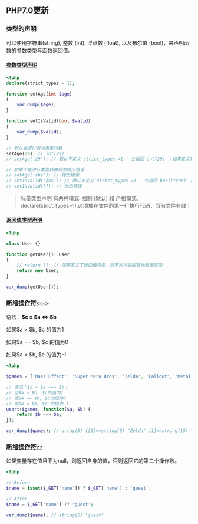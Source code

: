 ## PHP7.0更新

### 类型的声明

可以使用字符串(string), 整数 (int), 浮点数 (float), 以及布尔值 (bool)，来声明函数的参数类型与函数返回值。

#### [参数类型声明](/7.0/scalar_typehints.php)
```php
<?php
declare(strict_types = 1);

function setAge(int $age)
{
    var_dump($age);
}

function setIsValid(bool $valid)
{
    var_dump($valid);
}

// 默认会进行自动类型转换
setAge(29); // int(29)
// setAge('29'); // 默认不定义`strict_types =1 ` 会返回 int(29) ；如果定义则会抛出错误

// 如果不能进行类型转换则会抛出错误
// setAge('abs'); // 抛出错误
// setIsValid('abs'); // 默认不定义`strict_types =1 ` 会返回 bool(true) ；如果定义则会抛出错误
// setIsValid([]); // 抛出错误
```
> 标量类型声明 有两种模式: 强制 (默认) 和 严格模式。
declare(strict_types=1),必须放在文件的第一行执行代码，当前文件有效！


#### [返回值类型声明](/7.0/return_type_declarations.php)

```php
<?php

class User {}

function getUser(): User
{
    // return []; // 如果定义了返回值类型，则不允许返回其他数据类型
    return new User;
}

var_dump(getUser());
```

### [新增操作符`<==>`](/7.0/spaceships.php)



语法：**$c = $a <=> $b**

如果$a > $b, $c 的值为1

如果$a == $b, $c 的值为0

如果$a < $b, $c 的值为-1



```php
<?php

$games = ['Mass Effact', 'Super Maro Bros', 'Zelda', 'Fallout', 'Metal Gear'];

// 语法：$c = $a <=> $b；
// 当$a > $b, $c的值为1
// 当$a == $b, $c的值为0
// 当$a < $b, $c 的值为-1
usort($games, function($a, $b) {
    return $b <=> $a;
});

var_dump($games); // array(5) {[0]=>string(5) "Zelda" [1]=>string(15) "Super Maro Bros" [2]=>string(10) "Metal Gear" [3]=>string(11) "Mass Effact" [4]=>string(7) "Fallout"}
```

### [新增操作符`??`](/7.0/null_coalesce_operator.php)

如果变量存在值且不为null，则返回自身的值，否则返回它的第二个操作数。

```php
<?php

// Before
$name = isset($_GET['name']) ? $_GET['name'] : 'guest';

// After
$name = $_GET['name'] ?? 'guest';

var_dump($name); // string(5) "guest"
```
